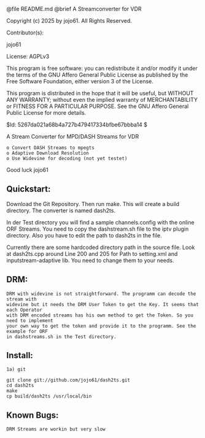 @file README.md		@brief A Streamconverter for VDR

Copyright (c) 2025 by jojo61.  All Rights Reserved.

Contributor(s):

jojo61

License: AGPLv3

This program is free software: you can redistribute it and/or modify
it under the terms of the GNU Affero General Public License as
published by the Free Software Foundation, either version 3 of the
License.

This program is distributed in the hope that it will be useful,
but WITHOUT ANY WARRANTY; without even the implied warranty of
MERCHANTABILITY or FITNESS FOR A PARTICULAR PURPOSE.  See the
GNU Affero General Public License for more details.

$Id: 5267da021a68b4a727b479417334bfbe67bbba14 $

A Stream Converter for MPD/DASH Streams for VDR 

    o Convert DASH Streams to mpegts 
    o Adaptive Download Resolution
    o Use Widevine for decoding (not yet testet)




Good luck
jojo61

Quickstart:
-----------


Download the Git Repository. Then run make. This will create a build directory.
The converter is named dash2ts. 

In der Test directory you will find a sample channels.config with the online ORF Streams.
You need to copy the dashstream.sh file to the iptv plugin directory. Also you have
to edit the path to dash2ts in the file.

Currently there are some hardcoded directory path in the source file. Look at dash2ts.cpp 
around Line 200 and 205 for Path to setting.xml and inputstream-adaptive lib. You need to
change them to your needs.

DRM:
----
	DRM with widevine is not straightforward. The programm can decode the stream with
	widevine but it needs the DRM User Token to get the Key. It seems that each Operator 
	with DRM encoded streams has his own method to get the Token. So you need to implement 
	your own way to get the token and provide it to the programm. See the example for ORF 
	in dashstreams.sh in the Test directory.



Install:
--------
	1a) git

	git clone git://github.com/jojo61/dash2ts.git
	cd dash2ts
	make
	cp build/dash2ts /usr/local/bin




Known Bugs:
-----------
	DRM Streams are workin but very slow 
